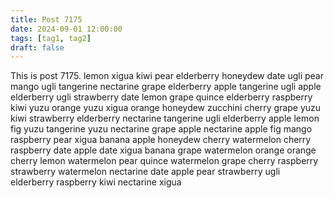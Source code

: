 ```yaml
---
title: Post 7175
date: 2024-09-01 12:00:00
tags: [tag1, tag2]
draft: false
---
```

This is post 7175.
lemon
xigua
kiwi
pear
elderberry
honeydew
date
ugli
pear
mango
ugli
tangerine
nectarine
grape
elderberry
apple
tangerine
ugli
apple
elderberry
ugli
strawberry
date
lemon
grape
quince
elderberry
raspberry
kiwi
yuzu
orange
yuzu
xigua
orange
honeydew
zucchini
cherry
grape
yuzu
kiwi
strawberry
elderberry
nectarine
tangerine
ugli
elderberry
apple
lemon
fig
yuzu
tangerine
yuzu
nectarine
grape
apple
nectarine
apple
fig
mango
raspberry
pear
xigua
banana
apple
honeydew
cherry
watermelon
cherry
raspberry
date
apple
date
xigua
banana
grape
watermelon
orange
orange
cherry
lemon
watermelon
pear
quince
watermelon
grape
cherry
raspberry
strawberry
watermelon
nectarine
date
apple
pear
strawberry
ugli
elderberry
raspberry
kiwi
nectarine
xigua
